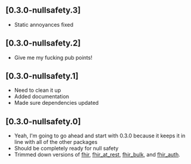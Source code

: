 ## [0.3.0-nullsafety.3]
* Static annoyances fixed

## [0.3.0-nullsafety.2]
* Give me my fucking pub points!

## [0.3.0-nullsafety.1]
* Need to clean it up
* Added documentation
* Made sure dependencies updated

## [0.3.0-nullsafety.0]
* Yeah, I'm going to go ahead and start with 0.3.0 because it keeps it in line with all of the other packages
* Should be completely ready for null safety
* Trimmed down versions of [fhir](https://pub.dev/packages/fhir/versions/0.3.0-nullsafety.0), [fhir_at_rest](https://pub.dev/packages/fhir_at_rest/versions/0.3.0-nullsafety.0), [fhir_bulk](https://pub.dev/packages/fhir_bulk/versions/0.3.0-nullsafety.0), and [fhir_auth](https://pub.dev/packages/fhir_auth/versions/0.3.0-nullsafety.0).
